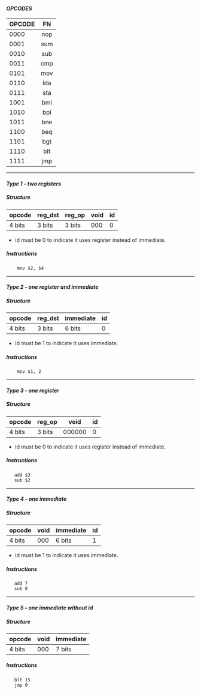 
#### ***OPCODES*** 
| OPCODE   |      FN       |
|----------|:-------------:|
|   0000   |      nop      |
|   0001   |      sum      |
|   0010   |      sub      |
|   0011   |      cmp      |
|   0101   |      mov      |
|   0110   |      lda      |
|   0111   |      sta      |
|   1001   |      bmi      |
|   1010   |      bpl      |
|   1011   |      bne      |
|   1100   |      beq      |
|   1101   |      bgt      |
|   1110   |      blt      |
|   1111   |      jmp      |
___
#### ***Type 1 - two registers***
##### ***Structure***  
| opcode  | reg_dst  | reg_op   | void   | id |
|---|---|---|---|---|
| 4 bits  | 3 bits  | 3 bits   | 000   | 0 |

+ id must be 0 to indicate it uses register instead of immediate.


##### ***Instructions***
```assembly  
    mov $2, $4
```
___
#### ***Type 2 - one register and immediate***
##### ***Structure***  
| opcode  | reg_dst  | immediate    | id |
|---|---|---|---|
| 4 bits  | 3 bits  | 6 bits      | 0 |

+ id must be 1 to indicate it uses immediate.

##### ***Instructions*** 
```assembly
    mov $1, 2
```
___
#### ***Type 3 - one register***
##### ***Structure***  
| opcode  | reg_op  | void    | id |
|---|---|---|---|
| 4 bits  | 3 bits  | 000000      | 0 |

+ id must be 0 to indicate it uses register instead of immediate.

##### ***Instructions*** 
```assembly
   add $3
   sub $2
```

___

#### ***Type 4 - one immediate***
##### ***Structure***  
| opcode  | void  | immediate    | id |
|---|---|---|---|
| 4 bits  | 000  | 6 bits      | 1 |

+ id must be 1 to indicate it uses immediate.

##### ***Instructions*** 
```assembly
   add 7
   sub 8
```
___

#### ***Type 5 - one immediate without id***
##### ***Structure***  
| opcode  | void  | immediate     |
|---|---|---|
| 4 bits  | 000  | 7 bits      |

##### ***Instructions*** 
```assembly
   blt 15
   jmp 0
```



